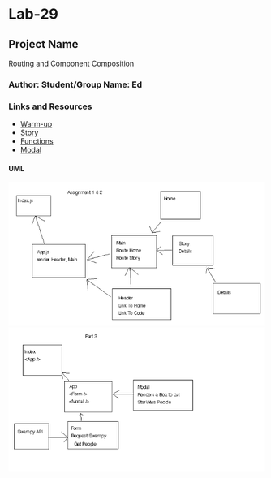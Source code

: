 # Lab-29

## Project Name 
Routing and Component Composition

### Author: Student/Group Name: Ed

### Links and Resources
* [Warm-up](https://codesandbox.io/s/starter-codewarm-up-7m8br)
* [Story](https://codesandbox.io/s/starter-code-story-hws8p)
* [Functions](https://codesandbox.io/s/starter-code-function-x3wbk)
* [Modal](https://codesandbox.io/s/starter-codemodal-ly6qs)

#### UML
![](./assets/UML29Pt1.png)
![](./assets/UML29Pt2.png)